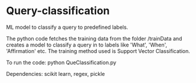 # Query-classification
ML model to classify a query to predefined labels.

The python code fetches the training data from the folder /trainData and creates a model to classify a query in to labels like 'What', 'When', 'Affirmation' etc. The training method used is Support Vector Classification.

To run the code:
  python QueClassification.py
  
Dependencies:
scikit learn, regex, pickle
